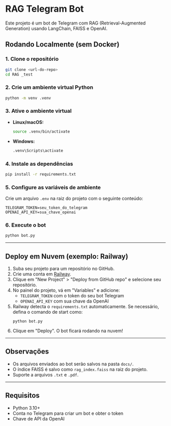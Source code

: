 # RAG Telegram Bot

Este projeto é um bot de Telegram com RAG (Retrieval-Augmented Generation) usando LangChain, FAISS e OpenAI.

## Rodando Localmente (sem Docker)

### 1. Clone o repositório
```bash
git clone <url-do-repo>
cd RAG _test
```

### 2. Crie um ambiente virtual Python
```bash
python -m venv .venv
```

### 3. Ative o ambiente virtual
- **Linux/macOS:**
  ```bash
  source .venv/bin/activate
  ```
- **Windows:**
  ```bash
  .venv\Scripts\activate
  ```

### 4. Instale as dependências
```bash
pip install -r requirements.txt
```

### 5. Configure as variáveis de ambiente
Crie um arquivo `.env` na raiz do projeto com o seguinte conteúdo:
```
TELEGRAM_TOKEN=seu_token_do_telegram
OPENAI_API_KEY=sua_chave_openai
```

### 6. Execute o bot
```bash
python bot.py
```

---

## Deploy em Nuvem (exemplo: Railway)

1. Suba seu projeto para um repositório no GitHub.
2. Crie uma conta em [Railway](https://railway.app/).
3. Clique em "New Project" > "Deploy from GitHub repo" e selecione seu repositório.
4. No painel do projeto, vá em "Variables" e adicione:
   - `TELEGRAM_TOKEN` com o token do seu bot Telegram
   - `OPENAI_API_KEY` com sua chave da OpenAI
5. Railway detecta o `requirements.txt` automaticamente. Se necessário, defina o comando de start como:
   ```
   python bot.py
   ```
6. Clique em "Deploy". O bot ficará rodando na nuvem!

---

## Observações
- Os arquivos enviados ao bot serão salvos na pasta `docs/`.
- O índice FAISS é salvo como `rag_index.faiss` na raiz do projeto.
- Suporte a arquivos `.txt` e `.pdf`.

---

## Requisitos
- Python 3.10+
- Conta no Telegram para criar um bot e obter o token
- Chave de API da OpenAI
